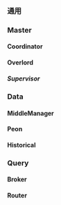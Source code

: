 <!-- toc -->
### 通用
### Master
#### Coordinator
#### Overlord
##### Supervisor
### Data
#### MiddleManager
#### Peon
#### Historical
### Query
#### Broker
#### Router